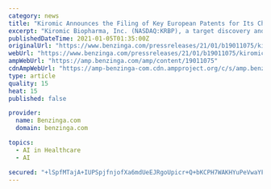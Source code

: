 ```yaml
---
category: news
title: "Kiromic Announces the Filing of Key European Patents for Its Chimeric PD-1 (chPD1) Target"
excerpt: "Kiromic Biopharma, Inc. (NASDAQ:KRBP), a target discovery and gene-editing company utilizing artificial intelligence and proprietary neural network platform with a"
publishedDateTime: 2021-01-05T01:35:00Z
originalUrl: "https://www.benzinga.com/pressreleases/21/01/b19011075/kiromic-announces-the-filing-of-key-european-patents-for-its-chimeric-pd-1-chpd1-target"
webUrl: "https://www.benzinga.com/pressreleases/21/01/b19011075/kiromic-announces-the-filing-of-key-european-patents-for-its-chimeric-pd-1-chpd1-target"
ampWebUrl: "https://amp.benzinga.com/amp/content/19011075"
cdnAmpWebUrl: "https://amp-benzinga-com.cdn.ampproject.org/c/s/amp.benzinga.com/amp/content/19011075"
type: article
quality: 15
heat: 15
published: false

provider:
  name: Benzinga.com
  domain: benzinga.com

topics:
  - AI in Healthcare
  - AI

secured: "+lSpfMTajA+IUPSpjfnjofXa6mdUeEJRgoUpicr+Q+bKCPH7WAKHYuPeVwaYFTkGxz1FJJkAA8iTyW2XSMiU7nBLVaNkJWMPRXcW+rqk+UvrA6ciYIeAwMRvrQ7tSkOu/15xKmF7sQ3zeOqTYOsrC/5eRMzUdPycppkIeJcc7K+9wnhDy6JP9SLGbgd9/1mVE9x81cpbSn1yN0lDEeEYX4U/OdGiFpOFeG61LQKxIgr6JOgpwaDI+w2qXpdZAtMYjM9VZIHoLyAwGv5mcSnvzdm6QfFVNBNN4jsAR/nUGC7sq8oGpCP4vGQnj7pJQ+hBRUHRtJjm6syfQaUEET36kqDCI81WrPAKhrpxztFdBRg=;JhQuwMHsYFTAOSJ33AbDPQ=="
---
```



